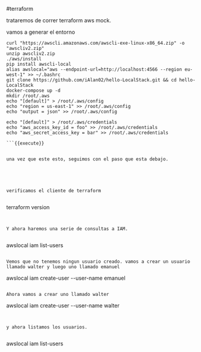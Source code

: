 #terraform

trataremos de correr terraform aws mock.

vamos a generar el entorno

```
curl "https://awscli.amazonaws.com/awscli-exe-linux-x86_64.zip" -o "awscliv2.zip"
unzip awscliv2.zip
./aws/install
pip install awscli-local
alias awslocal="aws --endpoint-url=http://localhost:4566 --region eu-west-1" >> ~/.bashrc
git clone https://github.com/iAlan02/hello-LocalStack.git && cd hello-LocalStack
docker-compose up -d
mkdir /root/.aws
echo "[default]" > /root/.aws/config
echo "region = us-east-1" >> /root/.aws/config
echo "output = json" >> /root/.aws/config

echo "[default]" > /root/.aws/credentials
echo "aws_access_key_id = foo" >> /root/.aws/credentials
echo "aws_secret_access_key = bar" >> /root/.aws/credentials

```{{execute}}


una vez que este esto, seguimos con el paso que esta debajo.





verificamos el cliente de terraform


```
terraform version

```{{execute}}


Y ahora haremos una serie de consultas a IAM.


```
awslocal iam list-users
```{{execute}}

Vemos que no tenemos ningun usuario creado. vamos a crear un usuario llamado walter y luego uno llamado emanuel

```
awslocal iam create-user --user-name emanuel
```{{execute}}

Ahora vamos a crear uno llamado walter

```
awslocal iam create-user --user-name walter
```{{execute}}


y ahora listamos los usuarios.


```
awslocal iam list-users
```{{execute}}


